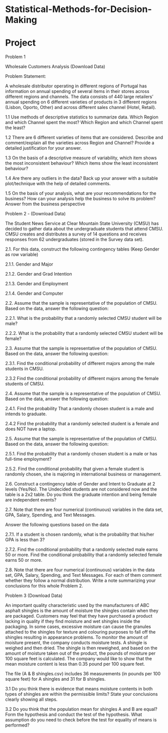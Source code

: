 # Statistical-Methods-for-Decision-Making
# Project 
Problem 1

Wholesale Customers Analysis (Download Data)

 Problem Statement:

A wholesale distributor operating in different regions of Portugal has information on annual spending of several items in their stores across different regions and channels. The data consists of 440 large retailers’ annual spending on 6 different varieties of products in 3 different regions (Lisbon, Oporto, Other) and across different sales channel (Hotel, Retail).

1.1 Use methods of descriptive statistics to summarize data. Which Region and which Channel spent the most? Which Region and which Channel spent the least?

1.2 There are 6 different varieties of items that are considered. Describe and comment/explain all the varieties across Region and Channel? Provide a detailed justification for your answer.

1.3 On the basis of a descriptive measure of variability, which item shows the most inconsistent behaviour? Which items show the least inconsistent behaviour?

1.4 Are there any outliers in the data? Back up your answer with a suitable plot/technique with the help of detailed comments.

1.5 On the basis of your analysis, what are your recommendations for the business? How can your analysis help the business to solve its problem? Answer from the business perspective

Problem 2 - (Download Data)

The Student News Service at Clear Mountain State University (CMSU) has decided to gather data about the undergraduate students that attend CMSU. CMSU creates and distributes a survey of 14 questions and receives responses from 62 undergraduates (stored in the Survey data set).

2.1. For this data, construct the following contingency tables (Keep Gender as row variable)

2.1.1. Gender and Major

2.1.2. Gender and Grad Intention

2.1.3. Gender and Employment

2.1.4. Gender and Computer

2.2. Assume that the sample is representative of the population of CMSU. Based on the data, answer the following question:

2.2.1. What is the probability that a randomly selected CMSU student will be male?

2.2.2. What is the probability that a randomly selected CMSU student will be female?

2.3. Assume that the sample is representative of the population of CMSU. Based on the data, answer the following question:

2.3.1. Find the conditional probability of different majors among the male students in CMSU.

2.3.2 Find the conditional probability of different majors among the female students of CMSU.

2.4. Assume that the sample is a representative of the population of CMSU. Based on the data, answer the following question:

2.4.1. Find the probability That a randomly chosen student is a male and intends to graduate.

2.4.2 Find the probability that a randomly selected student is a female and does NOT have a laptop. 

2.5. Assume that the sample is representative of the population of CMSU. Based on the data, answer the following question:

2.5.1. Find the probability that a randomly chosen student is a male or has full-time employment?

2.5.2. Find the conditional probability that given a female student is randomly chosen, she is majoring in international business or management.

2.6.  Construct a contingency table of Gender and Intent to Graduate at 2 levels (Yes/No). The Undecided students are not considered now and the table is a 2x2 table. Do you think the graduate intention and being female are independent events?

2.7. Note that there are four numerical (continuous) variables in the data set, GPA, Salary, Spending, and Text Messages.

Answer the following questions based on the data

2.7.1. If a student is chosen randomly, what is the probability that his/her GPA is less than 3?

2.7.2. Find the conditional probability that a randomly selected male earns 50 or more. Find the conditional probability that a randomly selected female earns 50 or more.

2.8. Note that there are four numerical (continuous) variables in the data set, GPA, Salary, Spending, and Text Messages. For each of them comment whether they follow a normal distribution. Write a note summarizing your conclusions for this whole Problem 2.

 

Problem 3 (Download Data)

An important quality characteristic used by the manufacturers of ABC asphalt shingles is the amount of moisture the shingles contain when they are packaged. Customers may feel that they have purchased a product lacking in quality if they find moisture and wet shingles inside the packaging.   In some cases, excessive moisture can cause the granules attached to the shingles for texture and colouring purposes to fall off the shingles resulting in appearance problems. To monitor the amount of moisture present, the company conducts moisture tests. A shingle is weighed and then dried. The shingle is then reweighed, and based on the amount of moisture taken out of the product, the pounds of moisture per 100 square feet is calculated. The company would like to show that the mean moisture content is less than 0.35 pound per 100 square feet.

The file (A & B shingles.csv) includes 36 measurements (in pounds per 100 square feet) for A shingles and 31 for B shingles.

3.1 Do you think there is evidence that means moisture contents in both types of shingles are within the permissible limits? State your conclusions clearly showing all steps.

3.2 Do you think that the population mean for shingles A and B are equal? Form the hypothesis and conduct the test of the hypothesis. What assumption do you need to check before the test for equality of means is performed?
